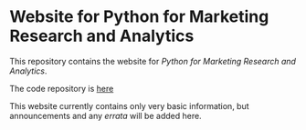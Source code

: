 # Website for Python for Marketing Research and Analytics

This repository contains the website for _Python for Marketing Research and Analytics_.

The code repository is [here](https://github.com/python-marketing-research/python-marketing-research-1ed)

This website currently contains only very basic information, but announcements and any _errata_ will be added here.
